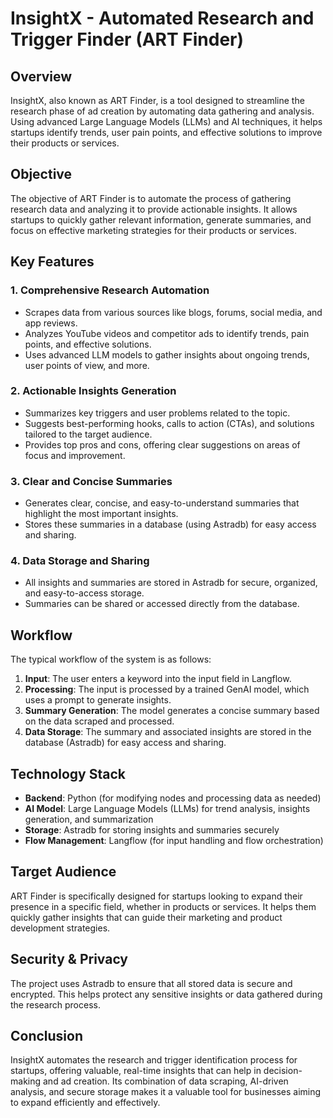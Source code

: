 # InsightX - Automated Research and Trigger Finder (ART Finder)

## Overview
InsightX, also known as ART Finder, is a tool designed to streamline the research phase of ad creation by automating data gathering and analysis. Using advanced Large Language Models (LLMs) and AI techniques, it helps startups identify trends, user pain points, and effective solutions to improve their products or services.

## Objective
The objective of ART Finder is to automate the process of gathering research data and analyzing it to provide actionable insights. It allows startups to quickly gather relevant information, generate summaries, and focus on effective marketing strategies for their products or services.

## Key Features

### 1. Comprehensive Research Automation
- Scrapes data from various sources like blogs, forums, social media, and app reviews.
- Analyzes YouTube videos and competitor ads to identify trends, pain points, and effective solutions.
- Uses advanced LLM models to gather insights about ongoing trends, user points of view, and more.

### 2. Actionable Insights Generation
- Summarizes key triggers and user problems related to the topic.
- Suggests best-performing hooks, calls to action (CTAs), and solutions tailored to the target audience.
- Provides top pros and cons, offering clear suggestions on areas of focus and improvement.

### 3. Clear and Concise Summaries
- Generates clear, concise, and easy-to-understand summaries that highlight the most important insights.
- Stores these summaries in a database (using Astradb) for easy access and sharing.

### 4. Data Storage and Sharing
- All insights and summaries are stored in Astradb for secure, organized, and easy-to-access storage.
- Summaries can be shared or accessed directly from the database.

## Workflow
The typical workflow of the system is as follows:

1. **Input**: The user enters a keyword into the input field in Langflow.
2. **Processing**: The input is processed by a trained GenAI model, which uses a prompt to generate insights.
3. **Summary Generation**: The model generates a concise summary based on the data scraped and processed.
4. **Data Storage**: The summary and associated insights are stored in the database (Astradb) for easy access and sharing.

## Technology Stack

- **Backend**: Python (for modifying nodes and processing data as needed)
- **AI Model**: Large Language Models (LLMs) for trend analysis, insights generation, and summarization
- **Storage**: Astradb for storing insights and summaries securely
- **Flow Management**: Langflow (for input handling and flow orchestration)

## Target Audience
ART Finder is specifically designed for startups looking to expand their presence in a specific field, whether in products or services. It helps them quickly gather insights that can guide their marketing and product development strategies.

## Security & Privacy
The project uses Astradb to ensure that all stored data is secure and encrypted. This helps protect any sensitive insights or data gathered during the research process.

## Conclusion
InsightX automates the research and trigger identification process for startups, offering valuable, real-time insights that can help in decision-making and ad creation. Its combination of data scraping, AI-driven analysis, and secure storage makes it a valuable tool for businesses aiming to expand efficiently and effectively.


